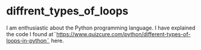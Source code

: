 # diffrent_types_of_loops
I am enthusiastic about the Python programming language. I have explained the code I found at¨https://www.quizcure.com/python/different-types-of-loops-in-python¨ here.
